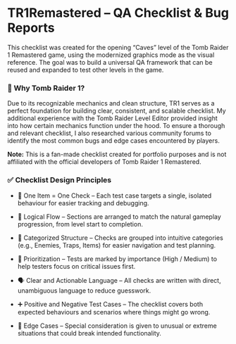 # TR1Remastered – QA Checklist & Bug Reports

This checklist was created for the opening “Caves” level of the Tomb Raider 1 Remastered game, using the modernized graphics mode as the visual reference. 
The goal was to build a universal QA framework that can be reused and expanded to test other levels in the game.



### 🧠 Why Tomb Raider 1?
Due to its recognizable mechanics and clean structure, TR1 serves as a perfect foundation for building clear, consistent, and scalable checklist. 
My additional experience with the Tomb Raider Level Editor provided insight into how certain mechanics function under the hood.
To ensure a thorough and relevant checklist, I also researched various community forums to identify the most common bugs and edge cases encountered by players.

**Note:** This is a fan-made checklist created for portfolio purposes and is not affiliated with the official developers of Tomb Raider 1 Remastered.


### ✅ Checklist Design Principles

* 🎯 One Item = One Check – Each test case targets a single, isolated behaviour for easier tracking and debugging.


* 🔄 Logical Flow – Sections are arranged to match the natural gameplay progression, from level start to completion.


* 📂 Categorized Structure – Checks are grouped into intuitive categories (e.g., Enemies, Traps, Items) for easier navigation and test planning.


* 🚦 Prioritization – Tests are marked by importance (High / Medium) to help testers focus on critical issues first.


* 🗣️ Clear and Actionable Language – All checks are written with direct, unambiguous language to reduce guesswork.


* ➕ Positive and Negative Test Cases – The checklist covers both expected behaviours and scenarios where things might go wrong.


* 🧪 Edge Cases – Special consideration is given to unusual or extreme situations that could break intended functionality.
